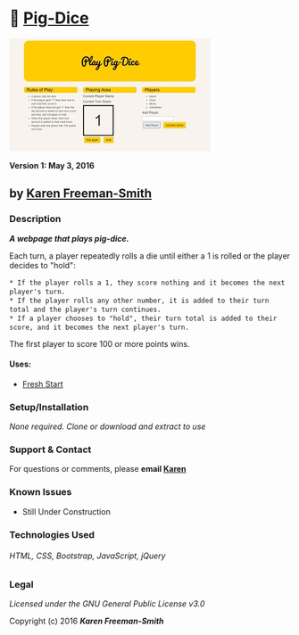 # :pig: [Pig-Dice](http://karenfreemansmith.github.io/pig-dice)
![project screenshot](/img/screenshot.jpg)

__Version 1: May 3, 2016__
## by [Karen Freeman-Smith](http://karenfreemansmith.github.io)

### Description
__*A webpage that plays pig-dice.*__

Each turn, a player repeatedly rolls a die until either a 1 is rolled or the player decides to "hold":

    * If the player rolls a 1, they score nothing and it becomes the next player's turn.
    * If the player rolls any other number, it is added to their turn total and the player's turn continues.
    * If a player chooses to "hold", their turn total is added to their score, and it becomes the next player's turn.

The first player to score 100 or more points wins.

#### Uses:
* [Fresh Start](http://karenfreemansmith.github.io/freshstart)

### Setup/Installation
*None required. Clone or download and extract to use*

### Support & Contact
For questions or comments, please __email [Karen](karenfreemansmith@gmail.com)__

### Known Issues
* Still Under Construction

### Technologies Used
###### HTML, CSS, Bootstrap, JavaScript, jQuery

### Legal
*Licensed under the GNU General Public License v3.0*

Copyright (c) 2016 **_Karen Freeman-Smith_**
